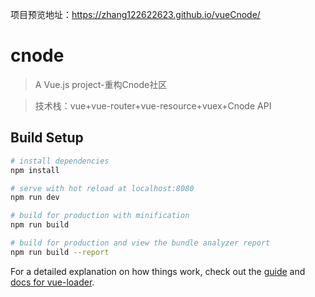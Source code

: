 项目预览地址：https://zhang122622623.github.io/vueCnode/

# cnode

> A Vue.js project-重构Cnode社区

> 技术栈：vue+vue-router+vue-resource+vuex+Cnode API

## Build Setup

``` bash
# install dependencies
npm install

# serve with hot reload at localhost:8080
npm run dev

# build for production with minification
npm run build

# build for production and view the bundle analyzer report
npm run build --report
```

For a detailed explanation on how things work, check out the [guide](http://vuejs-templates.github.io/webpack/) and [docs for vue-loader](http://vuejs.github.io/vue-loader).
